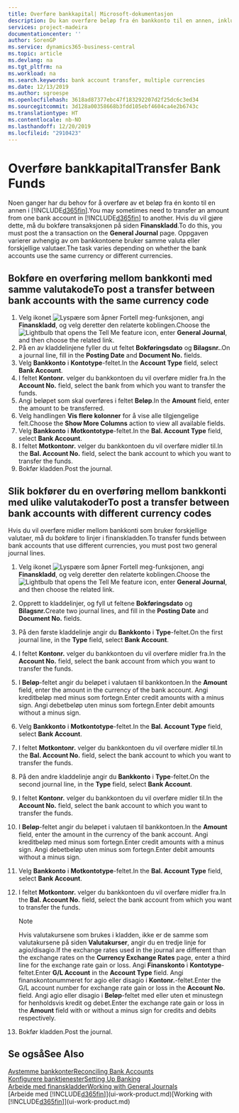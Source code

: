 ```yaml
---
title: Overføre bankkapital| Microsoft-dokumentasjon
description: Du kan overføre beløp fra én bankkonto til en annen, inkludert ulike valutaer, ved å bokføre transaksjonen i finanskladden.
services: project-madeira
documentationcenter: ''
author: SorenGP
ms.service: dynamics365-business-central
ms.topic: article
ms.devlang: na
ms.tgt_pltfrm: na
ms.workload: na
ms.search.keywords: bank account transfer, multiple currencies
ms.date: 12/13/2019
ms.author: sgroespe
ms.openlocfilehash: 3618ad87377ebc47f183292207d2f25dc6c3ed34
ms.sourcegitcommit: 3d128a00358668b3fdd105ebf4604ca4e2b6743c
ms.translationtype: HT
ms.contentlocale: nb-NO
ms.lasthandoff: 12/20/2019
ms.locfileid: "2910423"
---
```

# <a name="transfer-bank-funds"></a><span data-ttu-id="47db1-103">Overføre bankkapital</span><span class="sxs-lookup"><span data-stu-id="47db1-103">Transfer Bank Funds</span></span>
<span data-ttu-id="47db1-104">Noen ganger har du behov for å overføre av et beløp fra én konto til en annen i [!INCLUDE[d365fin](includes/d365fin_md.md)].</span><span class="sxs-lookup"><span data-stu-id="47db1-104">You may sometimes need to transfer an amount from one bank account in [!INCLUDE[d365fin](includes/d365fin_md.md)] to another.</span></span> <span data-ttu-id="47db1-105">Hvis du vil gjøre dette, må du bokføre transaksjonen på siden **Finanskladd**.</span><span class="sxs-lookup"><span data-stu-id="47db1-105">To do this, you must post the a transaction on the **General Journal** page.</span></span> <span data-ttu-id="47db1-106">Oppgaven varierer avhengig av om bankkontoene bruker samme valuta eller forskjellige valutaer.</span><span class="sxs-lookup"><span data-stu-id="47db1-106">The task varies depending on whether the bank accounts use the same currency or different currencies.</span></span>

## <a name="to-post-a-transfer-between-bank-accounts-with-the-same-currency-code"></a><span data-ttu-id="47db1-107">Bokføre en overføring mellom bankkonti med samme valutakode</span><span class="sxs-lookup"><span data-stu-id="47db1-107">To post a transfer between bank accounts with the same currency code</span></span>
1. <span data-ttu-id="47db1-108">Velg ikonet ![Lyspære som åpner Fortell meg-funksjonen](media/ui-search/search_small.png "Fortell hva du vil gjøre"), angi **Finanskladd**, og velg deretter den relaterte koblingen.</span><span class="sxs-lookup"><span data-stu-id="47db1-108">Choose the ![Lightbulb that opens the Tell Me feature](media/ui-search/search_small.png "Tell me what you want to do") icon, enter **General Journal**, and then choose the related link.</span></span>
2. <span data-ttu-id="47db1-109">På en av kladdelinjene fyller du ut feltet **Bokføringsdato** og **Bilagsnr.**.</span><span class="sxs-lookup"><span data-stu-id="47db1-109">On a journal line, fill in the **Posting Date** and **Document No.** fields.</span></span>
3. <span data-ttu-id="47db1-110">Velg **Bankkonto** i **Kontotype**-feltet.</span><span class="sxs-lookup"><span data-stu-id="47db1-110">In the **Account Type** field, select **Bank Account**.</span></span>
4. <span data-ttu-id="47db1-111">I feltet **Kontonr.** velger du bankkontoen du vil overføre midler fra.</span><span class="sxs-lookup"><span data-stu-id="47db1-111">In the **Account No.** field, select the bank from which you want to transfer the funds.</span></span>
5. <span data-ttu-id="47db1-112">Angi beløpet som skal overføres i feltet **Beløp**.</span><span class="sxs-lookup"><span data-stu-id="47db1-112">In the **Amount** field, enter the amount to be transferred.</span></span>
6. <span data-ttu-id="47db1-113">Velg handlingen **Vis flere kolonner** for å vise alle tilgjengelige felt.</span><span class="sxs-lookup"><span data-stu-id="47db1-113">Choose the **Show More Columns** action to view all available fields.</span></span>
7. <span data-ttu-id="47db1-114">Velg **Bankkonto** i **Motkontotype**-feltet.</span><span class="sxs-lookup"><span data-stu-id="47db1-114">In the **Bal. Account Type** field, select **Bank Account**.</span></span>
8. <span data-ttu-id="47db1-115">I feltet **Motkontonr.** velger du bankkontoen du vil overføre midler til.</span><span class="sxs-lookup"><span data-stu-id="47db1-115">In the **Bal. Account No.** field, select the bank account to which you want to transfer the funds.</span></span>
9. <span data-ttu-id="47db1-116">Bokfør kladden.</span><span class="sxs-lookup"><span data-stu-id="47db1-116">Post the journal.</span></span>

## <a name="to-post-a-transfer-between-bank-accounts-with-different-currency-codes"></a><span data-ttu-id="47db1-117">Slik bokfører du en overføring mellom bankkonti med ulike valutakoder</span><span class="sxs-lookup"><span data-stu-id="47db1-117">To post a transfer between bank accounts with different currency codes</span></span>
<span data-ttu-id="47db1-118">Hvis du vil overføre midler mellom bankkonti som bruker forskjellige valutaer, må du bokføre to linjer i finanskladden.</span><span class="sxs-lookup"><span data-stu-id="47db1-118">To transfer funds between bank accounts that use different currencies, you must post two general journal lines.</span></span>

1. <span data-ttu-id="47db1-119">Velg ikonet ![Lyspære som åpner Fortell meg-funksjonen](media/ui-search/search_small.png "Fortell hva du vil gjøre"), angi **Finanskladd**, og velg deretter den relaterte koblingen.</span><span class="sxs-lookup"><span data-stu-id="47db1-119">Choose the ![Lightbulb that opens the Tell Me feature](media/ui-search/search_small.png "Tell me what you want to do") icon, enter **General Journal**, and then choose the related link.</span></span>
2. <span data-ttu-id="47db1-120">Opprett to kladdelinjer, og fyll ut feltene **Bokføringsdato** og **Bilagsnr.**</span><span class="sxs-lookup"><span data-stu-id="47db1-120">Create two journal lines, and fill in the **Posting Date** and **Document No.** fields.</span></span>
3. <span data-ttu-id="47db1-121">På den første kladdelinje angir du **Bankkonto** i **Type**-feltet.</span><span class="sxs-lookup"><span data-stu-id="47db1-121">On the first journal line, in the **Type** field, select **Bank Account**.</span></span>
4. <span data-ttu-id="47db1-122">I feltet **Kontonr.** velger du bankkontoen du vil overføre midler fra.</span><span class="sxs-lookup"><span data-stu-id="47db1-122">In the **Account No.** field, select the bank account from which you want to transfer the funds.</span></span>
5. <span data-ttu-id="47db1-123">I **Beløp**-feltet angir du beløpet i valutaen til bankkontoen.</span><span class="sxs-lookup"><span data-stu-id="47db1-123">In the **Amount** field, enter the amount in the currency of the bank account.</span></span> <span data-ttu-id="47db1-124">Angi kreditbeløp med minus som fortegn.</span><span class="sxs-lookup"><span data-stu-id="47db1-124">Enter credit amounts with a minus sign.</span></span> <span data-ttu-id="47db1-125">Angi debetbeløp uten minus som fortegn.</span><span class="sxs-lookup"><span data-stu-id="47db1-125">Enter debit amounts without a minus sign.</span></span>
6. <span data-ttu-id="47db1-126">Velg **Bankkonto** i **Motkontotype**-feltet.</span><span class="sxs-lookup"><span data-stu-id="47db1-126">In the **Bal. Account Type** field, select **Bank Account**.</span></span>
7. <span data-ttu-id="47db1-127">I feltet **Motkontonr.** velger du bankkontoen du vil overføre midler til.</span><span class="sxs-lookup"><span data-stu-id="47db1-127">In the **Bal. Account No.** field, select the bank account to which you want to transfer the funds.</span></span>
8. <span data-ttu-id="47db1-128">På den andre kladdelinje angir du **Bankkonto** i **Type**-feltet.</span><span class="sxs-lookup"><span data-stu-id="47db1-128">On the second journal line, in the **Type** field, select **Bank Account**.</span></span>
9. <span data-ttu-id="47db1-129">I feltet **Kontonr.** velger du bankkontoen du vil overføre midler til.</span><span class="sxs-lookup"><span data-stu-id="47db1-129">In the **Account No.** field, select the bank account to which you want to transfer the funds.</span></span>
10. <span data-ttu-id="47db1-130">I **Beløp**-feltet angir du beløpet i valutaen til bankkontoen.</span><span class="sxs-lookup"><span data-stu-id="47db1-130">In the **Amount** field, enter the amount in the currency of the bank account.</span></span> <span data-ttu-id="47db1-131">Angi kreditbeløp med minus som fortegn.</span><span class="sxs-lookup"><span data-stu-id="47db1-131">Enter credit amounts with a minus sign.</span></span> <span data-ttu-id="47db1-132">Angi debetbeløp uten minus som fortegn.</span><span class="sxs-lookup"><span data-stu-id="47db1-132">Enter debit amounts without a minus sign.</span></span>
11. <span data-ttu-id="47db1-133">Velg **Bankkonto** i **Motkontotype**-feltet.</span><span class="sxs-lookup"><span data-stu-id="47db1-133">In the **Bal. Account Type** field, select **Bank Account**.</span></span>  
12. <span data-ttu-id="47db1-134">I feltet **Motkontonr.** velger du bankkontoen du vil overføre midler fra.</span><span class="sxs-lookup"><span data-stu-id="47db1-134">In the **Bal. Account No.** field, select the bank account from which you want to transfer the funds.</span></span>

    > [!NOTE]  
    > <span data-ttu-id="47db1-135">Hvis valutakursene som brukes i kladden, ikke er de samme som valutakursene på siden **Valutakurser**, angir du en tredje linje for agio/disagio.</span><span class="sxs-lookup"><span data-stu-id="47db1-135">If the exchange rates used in the journal are different than the exchange rates on the **Currency Exchange Rates** page, enter a third line for the exchange rate gain or loss.</span></span> <span data-ttu-id="47db1-136">Angi **Finanskonto** i **Kontotype**-feltet.</span><span class="sxs-lookup"><span data-stu-id="47db1-136">Enter **G/L Account** in the **Account Type** field.</span></span> <span data-ttu-id="47db1-137">Angi finanskontonummeret for agio eller disagio i **Kontonr.**-feltet.</span><span class="sxs-lookup"><span data-stu-id="47db1-137">Enter the G/L account number for exchange rate gain or loss in the **Account No.** field.</span></span> <span data-ttu-id="47db1-138">Angi agio eller disagio i **Beløp**-feltet med eller uten et minustegn for henholdsvis kredit og debet.</span><span class="sxs-lookup"><span data-stu-id="47db1-138">Enter the exchange rate gain or loss in the **Amount** field with or without a minus sign for credits and debits respectively.</span></span>
13. <span data-ttu-id="47db1-139">Bokfør kladden.</span><span class="sxs-lookup"><span data-stu-id="47db1-139">Post the journal.</span></span>

## <a name="see-also"></a><span data-ttu-id="47db1-140">Se også</span><span class="sxs-lookup"><span data-stu-id="47db1-140">See Also</span></span>
[<span data-ttu-id="47db1-141">Avstemme bankkonter</span><span class="sxs-lookup"><span data-stu-id="47db1-141">Reconciling Bank Accounts</span></span>](bank-manage-bank-accounts.md)  
[<span data-ttu-id="47db1-142">Konfigurere banktjenester</span><span class="sxs-lookup"><span data-stu-id="47db1-142">Setting Up Banking</span></span>](bank-setup-banking.md)  
[<span data-ttu-id="47db1-143">Arbeide med finanskladder</span><span class="sxs-lookup"><span data-stu-id="47db1-143">Working with General Journals</span></span>](ui-work-general-journals.md)  
<span data-ttu-id="47db1-144">[Arbeide med [!INCLUDE[d365fin](includes/d365fin_md.md)]](ui-work-product.md)</span><span class="sxs-lookup"><span data-stu-id="47db1-144">[Working with [!INCLUDE[d365fin](includes/d365fin_md.md)]](ui-work-product.md)</span></span>
